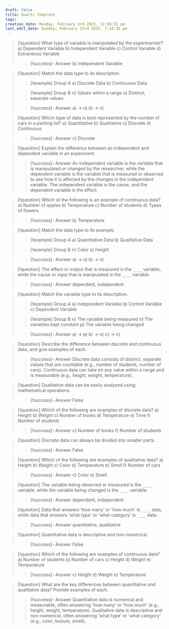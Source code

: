 ```yaml
---
draft: false
title: Quartz Template
tags:
creation_date: Monday, February 3rd 2025, 12:59:31 pm
last_edit_date: Sunday, February 23rd 2025, 7:24:35 pm
---
```

> [!question] What type of variable is manipulated by the experimenter?
> a) Dependent Variable
> b) Independent Variable
> c) Control Variable
> d) Extraneous Variable
> > [!success]- Answer
> > b) Independent Variable

> [!question] Match the data type to its description.
> > [!example] Group A
> > a) Discrete Data
> > b) Continuous Data
>
> > [!example] Group B
> > n) Values within a range
> > o) Distinct, separate values
>
> > [!success]- Answer
> > a) -> o)
> > b) -> n)

> [!question] Which type of data is best represented by the number of cars in a parking lot?
> a) Quantitative
> b) Qualitative
> c) Discrete
> d) Continuous
> > [!success]- Answer
> > c) Discrete

> [!question] Explain the difference between an independent and dependent variable in an experiment.
> > [!success]- Answer
> > An independent variable is the variable that is manipulated or changed by the researcher, while the dependent variable is the variable that is measured or observed to see how it is affected by the changes in the independent variable.  The independent variable is the cause, and the dependent variable is the effect.

> [!question] Which of the following is an example of continuous data?
> a) Number of apples
> b) Temperature
> c) Number of students
> d) Types of flowers
> > [!success]- Answer
> > b) Temperature

> [!question] Match the data type to its example.
> > [!example] Group A
> > a) Quantitative Data
> > b) Qualitative Data
>
> > [!example] Group B
> > n) Color
> > o) Height
>
> > [!success]- Answer
> > a) -> o)
> > b) -> n)

> [!question] The effect or output that is measured is the `____` variable, while the cause or input that is manipulated is the `____` variable.
> > [!success]- Answer
> > dependent, independent

> [!question] Match the variable type to its description.
> > [!example] Group A
> > a) Independent Variable
> > b) Control Variable
> > c) Dependent Variable
>
> > [!example] Group B
> > n) The variable being measured
> > o) The variables kept constant
> > p) The variable being changed
>
> > [!success]- Answer
> > a) -> p)
> > b) -> o)
> > c) -> n)

> [!question] Describe the difference between discrete and continuous data, and give examples of each.
> > [!success]- Answer
> > Discrete data consists of distinct, separate values that are countable (e.g., number of students, number of cars). Continuous data can take on any value within a range and is measurable (e.g., height, weight, temperature).

> [!question] Qualitative data can be easily analyzed using mathematical operations.
> > [!success]- Answer
> > False

> [!question] Which of the following are examples of discrete data?
> a) Height
> b) Weight
> c) Number of books
> d) Temperature
> e) Time
> f) Number of students
> > [!success]- Answer
> > c) Number of books
> > f) Number of students

> [!question] Discrete data can always be divided into smaller parts.
> > [!success]- Answer
> > False

> [!question] Which of the following are examples of qualitative data?
> a) Height
> b) Weight
> c) Color
> d) Temperature
> e) Smell
> f) Number of cars
> > [!success]- Answer
> > c) Color
> > e) Smell

> [!question] The variable being observed or measured is the `____` variable, while the variable being changed is the `____` variable.
> > [!success]- Answer
> > dependent, independent

> [!question] Data that answers 'how many' or 'how much' is `____` data, while data that answers 'what type' or 'what category' is `____` data.
> > [!success]- Answer
> > quantitative, qualitative

> [!question] Quantitative data is descriptive and non-numerical.
> > [!success]- Answer
> > False

> [!question] Which of the following are examples of continuous data?
> a) Number of students
> b) Number of cars
> c) Height
> d) Weight
> e) Temperature
> > [!success]- Answer
> > c) Height
> > d) Weight
> > e) Temperature

> [!question] What are the key differences between quantitative and qualitative data? Provide examples of each.
> > [!success]- Answer
> > Quantitative data is numerical and measurable, often answering 'how many' or 'how much' (e.g., height, weight, temperature). Qualitative data is descriptive and non-numerical, often answering 'what type' or 'what category' (e.g., color, texture, smell).
